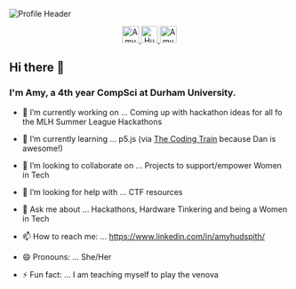 ![Profile Header](https://i.imgur.com/ThvBHyw.png)

<p align='center'>
<a href="https://dev.to/huddlespith">
  <img src="https://d2fltix0v2e0sb.cloudfront.net/dev-badge.svg" alt="Amy Hudspith's DEV Profile" height="30" width="30">
</a>

<a href="https://www.instagram.com/huddlespith/">
  <img src="https://i.imgur.com/blSCfcN.png" alt="Huddlespith Instagram" height="30" width="30">
</a>

<a href="https://www.linkedin.com/in/amyhudspith/">
  <img src="https://uxwing.com/wp-content/themes/uxwing/download/10-brands-and-social-media/linkedin-square.png" alt="Amy Hudspith's LinkedIn Profile" height="30" width="30">
</a>

</p>

## Hi there 👋

### I'm Amy, a 4th year CompSci at Durham University.

-   🔭 I’m currently working on ... Coming up with hackathon ideas for all fo the MLH Summer League Hackathons

-   🌱 I’m currently learning ... p5.js (via [The Coding Train](https://thecodingtrain.com) because Dan is awesome!)

-   👯 I’m looking to collaborate on ... Projects to support/empower Women in Tech

-   🤔 I’m looking for help with ... CTF resources

-   💬 Ask me about ... Hackathons, Hardware Tinkering and being a Women in Tech

-   📫 How to reach me: ... <https://www.linkedin.com/in/amyhudspith/>

-   😄 Pronouns: ... She/Her

-   ⚡ Fun fact: ... I am teaching myself to play the venova
